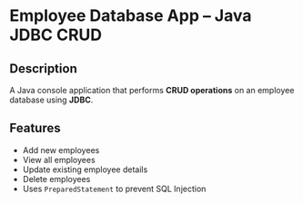 # Employee Database App – Java JDBC CRUD

##  Description
A Java console application that performs **CRUD operations** on an employee database using **JDBC**.

## Features
- Add new employees
- View all employees
- Update existing employee details
- Delete employees
- Uses `PreparedStatement` to prevent SQL Injection
